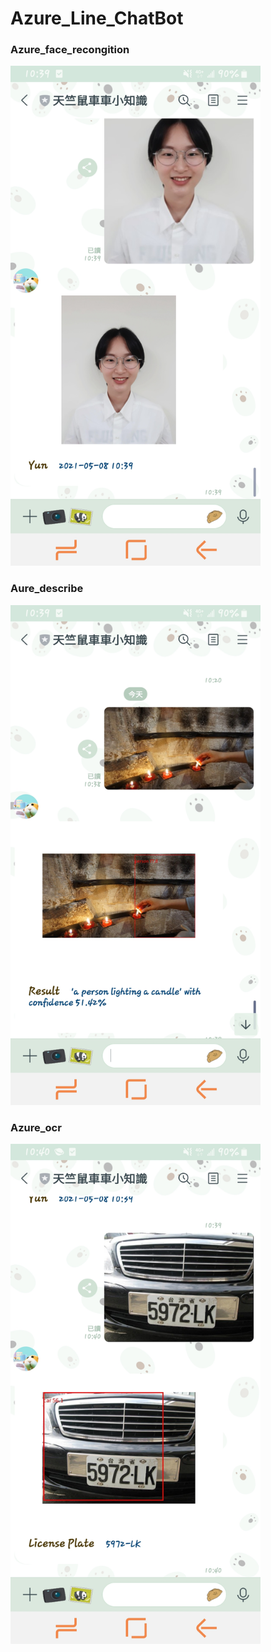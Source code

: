 # Azure_Line_ChatBot
### Azure_face_recongition
<img src="https://github.com/csi9061787/Azure_Line_ChatBot/blob/main/IMAGE/Screenshot_20210508-103925_LINE.jpg" width="400" height="800"/><br/>

### Aure_describe
<img src="https://github.com/csi9061787/Azure_Line_ChatBot/blob/main/IMAGE/Screenshot_20210508-103940_LINE.jpg" width="400" height="800"/><br/>

### Azure_ocr
<img src="https://github.com/csi9061787/Azure_Line_ChatBot/blob/main/IMAGE/Screenshot_20210508-104041_LINE.jpg" width="400" height="800"/><br/>
